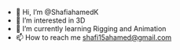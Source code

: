 - 👋 Hi, I’m @ShafiahamedK
- 👀 I’m interested in 3D
- 🌱 I’m currently learning Rigging and Animation
- 📫 How to reach me shafi15ahamed@gmail.com

<!---
ShafiahamedK/ShafiahamedK is a ✨ special ✨ repository because its `README.md` (this file) appears on your GitHub profile.
You can click the Preview link to take a look at your changes.
--->
